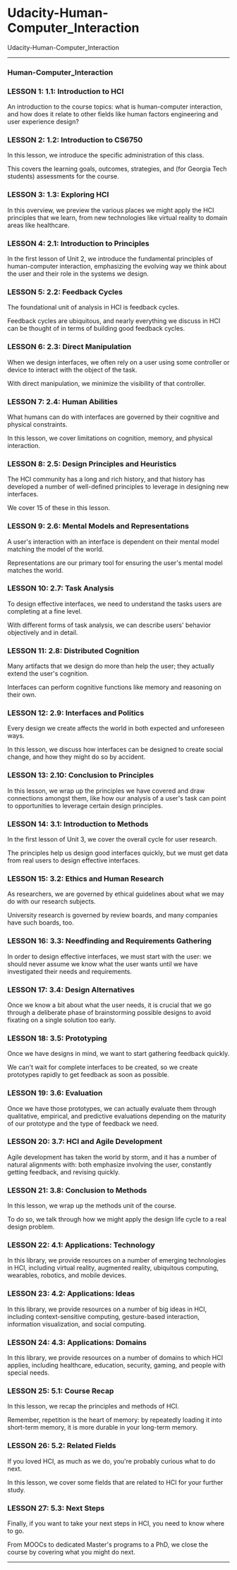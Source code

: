 # Udacity-Human-Computer_Interaction
Udacity-Human-Computer_Interaction



-------

### Human-Computer_Interaction


### LESSON 1: 1.1: Introduction to HCI
An introduction to the course topics: what is human-computer interaction, and how does it relate to other fields like human factors engineering and user experience design?

### LESSON 2: 1.2: Introduction to CS6750
In this lesson, we introduce the specific administration of this class. 

This covers the learning goals, outcomes, strategies, and (for Georgia Tech students) assessments for the course.

### LESSON 3: 1.3: Exploring HCI
In this overview, we preview the various places we might apply the HCI principles that we learn, from new technologies like virtual reality to domain areas like healthcare.

### LESSON 4: 2.1: Introduction to Principles
In the first lesson of Unit 2, we introduce the fundamental principles of human-computer interaction, emphasizing the evolving way we think about the user and their role in the systems we design.

### LESSON 5: 2.2: Feedback Cycles
The foundational unit of analysis in HCI is feedback cycles. 

Feedback cycles are ubiquitous, and nearly everything we discuss in HCI can be thought of in terms of building good feedback cycles.

### LESSON 6: 2.3: Direct Manipulation
When we design interfaces, we often rely on a user using some controller or device to interact with the object of the task. 

With direct manipulation, we minimize the visibility of that controller.

### LESSON 7: 2.4: Human Abilities
What humans can do with interfaces are governed by their cognitive and physical constraints. 

In this lesson, we cover limitations on cognition, memory, and physical interaction.

### LESSON 8: 2.5: Design Principles and Heuristics
The HCI community has a long and rich history, and that history has developed a number of well-defined principles to leverage in designing new interfaces. 

We cover 15 of these in this lesson.

### LESSON 9: 2.6: Mental Models and Representations
A user's interaction with an interface is dependent on their mental model matching the model of the world. 

Representations are our primary tool for ensuring the user's mental model matches the world.

### LESSON 10: 2.7: Task Analysis
To design effective interfaces, we need to understand the tasks users are completing at a fine level. 

With different forms of task analysis, we can describe users' behavior objectively and in detail.

### LESSON 11: 2.8: Distributed Cognition
Many artifacts that we design do more than help the user; they actually extend the user's cognition. 

Interfaces can perform cognitive functions like memory and reasoning on their own.

### LESSON 12: 2.9: Interfaces and Politics
Every design we create affects the world in both expected and unforeseen ways. 

In this lesson, we discuss how interfaces can be designed to create social change, and how they might do so by accident.

### LESSON 13: 2.10: Conclusion to Principles
In this lesson, we wrap up the principles we have covered and draw connections amongst them, like how our analysis of a user's task can point to opportunities to leverage certain design principles.

### LESSON 14: 3.1: Introduction to Methods
In the first lesson of Unit 3, we cover the overall cycle for user research. 

The principles help us design good interfaces quickly, but we must get data from real users to design effective interfaces.

### LESSON 15: 3.2: Ethics and Human Research
As researchers, we are governed by ethical guidelines about what we may do with our research subjects. 

University research is governed by review boards, and many companies have such boards, too.

### LESSON 16: 3.3: Needfinding and Requirements Gathering
In order to design effective interfaces, we must start with the user: we should never assume we know what the user wants until we have investigated their needs and requirements.

### LESSON 17: 3.4: Design Alternatives
Once we know a bit about what the user needs, it is crucial that we go through a deliberate phase of brainstorming possible designs to avoid fixating on a single solution too early.

### LESSON 18: 3.5: Prototyping
Once we have designs in mind, we want to start gathering feedback quickly. 

We can't wait for complete interfaces to be created, so we create prototypes rapidly to get feedback as soon as possible.

### LESSON 19: 3.6: Evaluation
Once we have those prototypes, we can actually evaluate them through qualitative, empirical, and predictive evaluations depending on the maturity of our prototype and the type of feedback we need.

### LESSON 20: 3.7: HCI and Agile Development
Agile development has taken the world by storm, and it has a number of natural alignments with: both emphasize involving the user, constantly getting feedback, and revising quickly.

### LESSON 21: 3.8: Conclusion to Methods
In this lesson, we wrap up the methods unit of the course. 

To do so, we talk through how we might apply the design life cycle to a real design problem.

### LESSON 22: 4.1: Applications: Technology
In this library, we provide resources on a number of emerging technologies in HCI, including virtual reality, augmented reality, ubiquitous computing, wearables, robotics, and mobile devices.

### LESSON 23: 4.2: Applications: Ideas
In this library, we provide resources on a number of big ideas in HCI, including context-sensitive computing, gesture-based interaction, information visualization, and social computing.

### LESSON 24: 4.3: Applications: Domains
In this library, we provide resources on a number of domains to which HCI applies, including healthcare, education, security, gaming, and people with special needs.

### LESSON 25: 5.1: Course Recap
In this lesson, we recap the principles and methods of HCI. 

Remember, repetition is the heart of memory: by repeatedly loading it into short-term memory, it is more durable in your long-term memory.

### LESSON 26: 5.2: Related Fields
If you loved HCI, as much as we do, you're probably curious what to do next. 

In this lesson, we cover some fields that are related to HCI for your further study.

### LESSON 27: 5.3: Next Steps
Finally, if you want to take your next steps in HCI, you need to know where to go. 

From MOOCs to dedicated Master's programs to a PhD, we close the course by covering what you might do next.



-------




